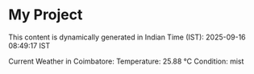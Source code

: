 # My Project

This content is dynamically generated in Indian Time (IST): 2025-09-16 08:49:17 IST


Current Weather in Coimbatore:
Temperature: 25.88 °C
Condition: mist
